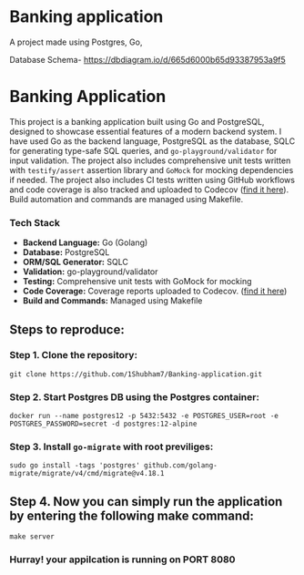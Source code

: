 # Banking application

A project made using Postgres, Go, 

Database Schema- https://dbdiagram.io/d/665d6000b65d93387953a9f5

# Banking Application

This project is a banking application built using Go and PostgreSQL, designed to showcase essential features of a modern backend system. I have used Go as the backend language, PostgreSQL as the database, SQLC for generating type-safe SQL queries, and `go-playground/validator` for input validation. The project also includes comprehensive unit tests written with `testify/assert` assertion library and `GoMock` for mocking dependencies if needed. The project also includes CI tests written using GitHub workflows and code coverage is also tracked and uploaded to Codecov ([find it here](https://app.codecov.io/gh/1shubham7/banking-application)). Build automation and commands are managed using Makefile.

### Tech Stack

- **Backend Language:** Go (Golang)
- **Database:** PostgreSQL
- **ORM/SQL Generator:** SQLC
- **Validation:** go-playground/validator
- **Testing:** Comprehensive unit tests with GoMock for mocking
- **Code Coverage:** Coverage reports uploaded to Codecov. ([find it here](https://app.codecov.io/gh/1shubham7/banking-application))
- **Build and Commands:** Managed using Makefile

## Steps to reproduce:

### Step 1. Clone the repository:

```
git clone https://github.com/1Shubham7/Banking-application.git
```

### Step 2. Start Postgres DB using the Postgres container:

```
docker run --name postgres12 -p 5432:5432 -e POSTGRES_USER=root -e  POSTGRES_PASSWORD=secret -d postgres:12-alpine
```

### Step 3. Install `go-migrate` with root previliges:

```
sudo go install -tags 'postgres' github.com/golang-migrate/migrate/v4/cmd/migrate@v4.18.1
```

## Step 4. Now you can simply run the application by entering the following make command:

```
make server
```

### Hurray! your appilcation is running on PORT 8080
